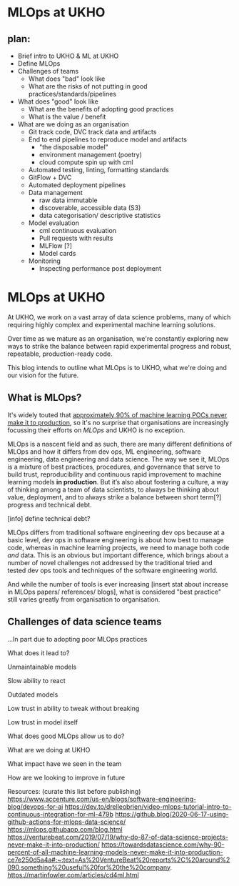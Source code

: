 # MLOps at UKHO 


## plan:

- Brief intro to UKHO & ML at UKHO
- Define MLOps
- Challenges of teams 
  - What does "bad" look like
  - What are the risks of not putting in good practices/standards/pipelines
- What does "good" look like 
  - What are the benefits of adopting good practices 
  - What is the value / benefit 
- What are we doing as an organisation 
  - Git track code, DVC track data and artifacts 
  - End to end pipelines to reproduce model and artifacts 
    - "the disposable model" 
    - environment management (poetry) 
    - cloud compute spin up with cml
  - Automated testing, linting, formatting standards
  - GitFlow + DVC 
  - Automated deployment pipelines 
  - Data management
    - raw data immutable 
    - discoverable, accessible data (S3) 
    - data categorisation/ descriptive statistics
  - Model evaluation 
    - cml continuous evaluation 
    - Pull requests with results 
    - MLFlow [?]
    - Model cards 
  - Monitoring
    - Inspecting performance post deployment 







# MLOps at UKHO 


At UKHO, we work on a vast array of data science problems, many of which requiring highly complex and experimental machine learning solutions. 

Over time as we mature as an organisation, we're constantly exploring new ways to strike the balance between rapid experimental progress and robust, repeatable, production-ready code.  

This blog intends to outline what MLOps is to UKHO, what we're doing and our vision for the future. 

## What is MLOps? 

It's widely touted that [approximately 90% of machine learning POCs never make it to production](https://venturebeat.com/2019/07/19/why-do-87-of-data-science-projects-never-make-it-into-production/), so it's no surprise that organisations are increasingly focussing their efforts on _MLOps_ and UKHO is no exception.

MLOps is a nascent field and as such, there are many different definitions of MLOps and how it differs from dev ops, ML engineering, software engineering, data engineering and data science. The way we see it, MLOps is a mixture of best practices, procedures, and governance that serve to build trust, reproducibility and continuous rapid improvement to machine learning models **in production**. But it’s also about fostering a culture, a way of thinking among a team of data scientists, to always be thinking about value, deployment, and to always strike a balance between short term[?] progress and technical debt. 

[info] define technical debt?

MLOps differs from traditional software engineering dev ops because at a basic level, dev ops in software engineering is about how best to manage code, whereas in machine learning projects, we need to manage both code _and_ data. This is an obvious but important difference, which brings about a number of novel challenges not addressed by the traditional tried and tested dev ops tools and techniques of the software engineering world.

And while the number of tools is ever increasing [insert stat about increase in MLOps papers/ references/ blogs], what is considered "best practice" still varies greatly from organisation to organisation.  

## Challenges of data science teams 


...In part due to adopting poor MLOps practices



What does it lead to?



Unmaintainable models

Slow ability to react 

Outdated models

Low trust in ability to tweak without breaking 

Low trust in model itself



What does good MLOps allow us to do? 



What are we doing at UKHO



What impact have we seen in the team



How are we looking to improve in future 





Resources: 
(curate this list before publishing) 
https://www.accenture.com/us-en/blogs/software-engineering-blog/devops-for-ai
https://dev.to/drelleobrien/video-mlops-tutorial-intro-to-continuous-integration-for-ml-479b
https://github.blog/2020-06-17-using-github-actions-for-mlops-data-science/
https://mlops.githubapp.com/blog.html
https://venturebeat.com/2019/07/19/why-do-87-of-data-science-projects-never-make-it-into-production/
https://towardsdatascience.com/why-90-percent-of-all-machine-learning-models-never-make-it-into-production-ce7e250d5a4a#:~:text=As%20VentureBeat%20reports%2C%20around%2090,something%20useful%20for%20the%20company.
https://martinfowler.com/articles/cd4ml.html
